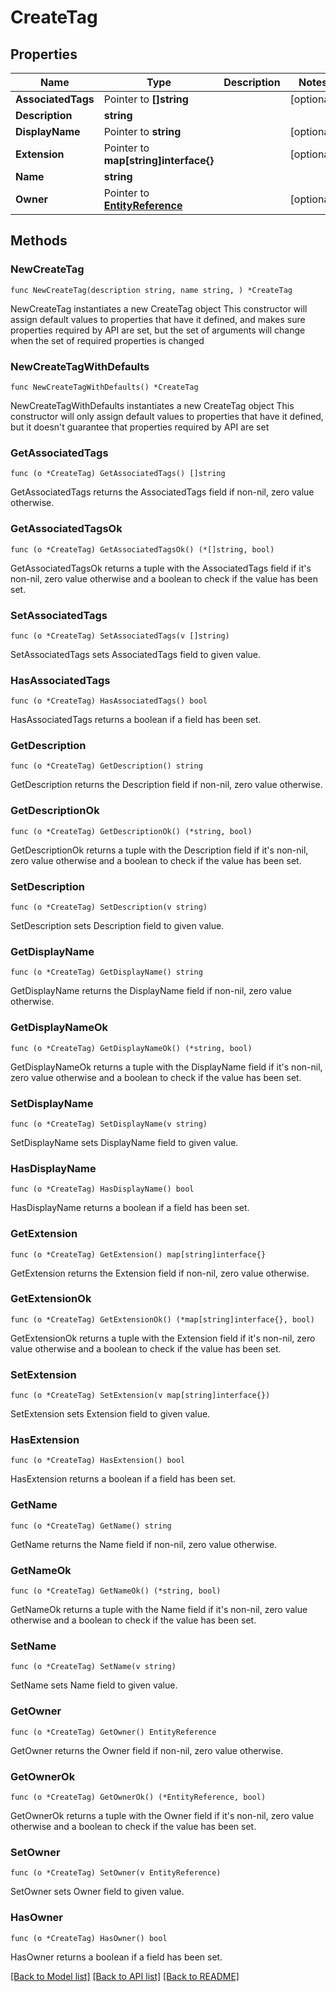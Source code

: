 # CreateTag

## Properties

Name | Type | Description | Notes
------------ | ------------- | ------------- | -------------
**AssociatedTags** | Pointer to **[]string** |  | [optional] 
**Description** | **string** |  | 
**DisplayName** | Pointer to **string** |  | [optional] 
**Extension** | Pointer to **map[string]interface{}** |  | [optional] 
**Name** | **string** |  | 
**Owner** | Pointer to [**EntityReference**](EntityReference.md) |  | [optional] 

## Methods

### NewCreateTag

`func NewCreateTag(description string, name string, ) *CreateTag`

NewCreateTag instantiates a new CreateTag object
This constructor will assign default values to properties that have it defined,
and makes sure properties required by API are set, but the set of arguments
will change when the set of required properties is changed

### NewCreateTagWithDefaults

`func NewCreateTagWithDefaults() *CreateTag`

NewCreateTagWithDefaults instantiates a new CreateTag object
This constructor will only assign default values to properties that have it defined,
but it doesn't guarantee that properties required by API are set

### GetAssociatedTags

`func (o *CreateTag) GetAssociatedTags() []string`

GetAssociatedTags returns the AssociatedTags field if non-nil, zero value otherwise.

### GetAssociatedTagsOk

`func (o *CreateTag) GetAssociatedTagsOk() (*[]string, bool)`

GetAssociatedTagsOk returns a tuple with the AssociatedTags field if it's non-nil, zero value otherwise
and a boolean to check if the value has been set.

### SetAssociatedTags

`func (o *CreateTag) SetAssociatedTags(v []string)`

SetAssociatedTags sets AssociatedTags field to given value.

### HasAssociatedTags

`func (o *CreateTag) HasAssociatedTags() bool`

HasAssociatedTags returns a boolean if a field has been set.

### GetDescription

`func (o *CreateTag) GetDescription() string`

GetDescription returns the Description field if non-nil, zero value otherwise.

### GetDescriptionOk

`func (o *CreateTag) GetDescriptionOk() (*string, bool)`

GetDescriptionOk returns a tuple with the Description field if it's non-nil, zero value otherwise
and a boolean to check if the value has been set.

### SetDescription

`func (o *CreateTag) SetDescription(v string)`

SetDescription sets Description field to given value.


### GetDisplayName

`func (o *CreateTag) GetDisplayName() string`

GetDisplayName returns the DisplayName field if non-nil, zero value otherwise.

### GetDisplayNameOk

`func (o *CreateTag) GetDisplayNameOk() (*string, bool)`

GetDisplayNameOk returns a tuple with the DisplayName field if it's non-nil, zero value otherwise
and a boolean to check if the value has been set.

### SetDisplayName

`func (o *CreateTag) SetDisplayName(v string)`

SetDisplayName sets DisplayName field to given value.

### HasDisplayName

`func (o *CreateTag) HasDisplayName() bool`

HasDisplayName returns a boolean if a field has been set.

### GetExtension

`func (o *CreateTag) GetExtension() map[string]interface{}`

GetExtension returns the Extension field if non-nil, zero value otherwise.

### GetExtensionOk

`func (o *CreateTag) GetExtensionOk() (*map[string]interface{}, bool)`

GetExtensionOk returns a tuple with the Extension field if it's non-nil, zero value otherwise
and a boolean to check if the value has been set.

### SetExtension

`func (o *CreateTag) SetExtension(v map[string]interface{})`

SetExtension sets Extension field to given value.

### HasExtension

`func (o *CreateTag) HasExtension() bool`

HasExtension returns a boolean if a field has been set.

### GetName

`func (o *CreateTag) GetName() string`

GetName returns the Name field if non-nil, zero value otherwise.

### GetNameOk

`func (o *CreateTag) GetNameOk() (*string, bool)`

GetNameOk returns a tuple with the Name field if it's non-nil, zero value otherwise
and a boolean to check if the value has been set.

### SetName

`func (o *CreateTag) SetName(v string)`

SetName sets Name field to given value.


### GetOwner

`func (o *CreateTag) GetOwner() EntityReference`

GetOwner returns the Owner field if non-nil, zero value otherwise.

### GetOwnerOk

`func (o *CreateTag) GetOwnerOk() (*EntityReference, bool)`

GetOwnerOk returns a tuple with the Owner field if it's non-nil, zero value otherwise
and a boolean to check if the value has been set.

### SetOwner

`func (o *CreateTag) SetOwner(v EntityReference)`

SetOwner sets Owner field to given value.

### HasOwner

`func (o *CreateTag) HasOwner() bool`

HasOwner returns a boolean if a field has been set.


[[Back to Model list]](../README.md#documentation-for-models) [[Back to API list]](../README.md#documentation-for-api-endpoints) [[Back to README]](../README.md)


